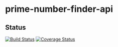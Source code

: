 # prime-number-finder-api
## Status
[![Build Status](https://app.travis-ci.com/praveenD3veloper/prime-number-finder-api.svg?branch=feature/mvp)](https://app.travis-ci.com/github/praveenD3veloper/prime-number-finder-api) [![Coverage Status](https://coveralls.io/repos/github/praveenD3veloper/prime-number-finder-api/badge.svg?branch=feature/mvp)](https://coveralls.io/github/praveenD3veloper/prime-number-finder-api?branch=feature/mvp)
